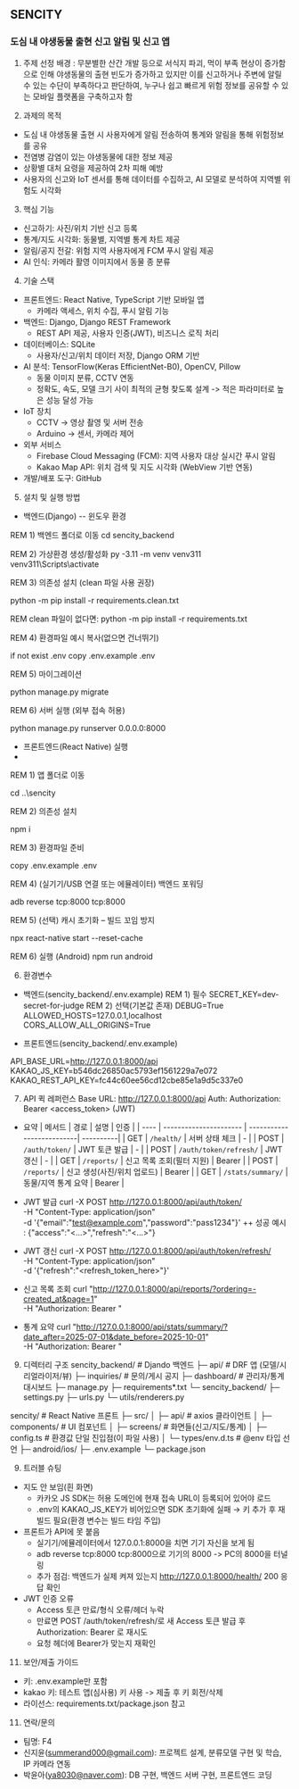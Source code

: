 ## SENCITY
### 도심 내 야생동물 출현 신고 알림 및 신고 앱

1. 주제 선정 배경
: 무분별한 산간 개발 등으로 서식지 파괴, 먹이 부족 현상이 증가함으로 인해 야생동물의 출현 빈도가 증가하고 있지만 이를 신고하거나 주변에 알릴 수 있는 수단이 부족하다고 판단하여, 누구나 쉽고 빠르게 위험 정보를 공유할 수 있는 모바일 플랫폼을 구축하고자 함

2. 과제의 목적
+ 도심 내 야생동물 출현 시 사용자에게 알림 전송하여 통계와 알림을 통해 위험정보를 공유
+ 전염병 감염이 있는 야생동물에 대한 정보 제공
+ 상황별 대처 요령을 제공하여 2차 피해 예방
+ 사용자의 신고와 IoT 센서를 통해 데이터를 수집하고, AI 모델로 분석하여 지역별 위험도 시각화

3. 핵심 기능
+ 신고하기: 사진/위치 기반 신고 등록
+ 통계/지도 시각화: 동물별, 지역별 통계 차트 제공
+ 알림/공지 전갈: 위험 지역 사용자에게 FCM 푸시 알림 제공
+ AI 인식: 카메라 활영 이미지에서 동물 종 분류

4. 기술 스택
+ 프론트엔드: React Native, TypeScript 기반 모바일 앱
  + 카메라 액세스, 위치 수집, 푸시 알림 기능
+ 백엔드: Django, Django REST Framework
  + REST API 제공, 사용자 인증(JWT), 비즈니스 로직 처리
+ 데이터베이스: SQLite
  + 사용자/신고/위치 데이터 저장, Django ORM 기반
+ AI 분석: TensorFlow(Keras EfficientNet-B0), OpenCV, Pillow
  + 동물 이미지 분류, CCTV 연동
  + 정확도, 속도, 모델 크기 사이 최적의 균형 찾도록 설계 -> 적은 파라미터로 높은 성능 달성 가능 
+ IoT 장치
  + CCTV -> 영상 촬영 및 서버 전송
  + Arduino -> 센서, 카메라 제어
+ 외부 서비스
  + Firebase Cloud Messaging (FCM): 지역 사용자 대상 실시간 푸시 알림
  + Kakao Map API: 위치 검색 및 지도 시각화 (WebView 기반 연동)
+ 개발/배포 도구: GitHub

5. 설치 및 실행 방법
+ 백엔드(Django) -- 윈도우 환경
  
REM 1) 백엔드 폴더로 이동
cd sencity_backend

REM 2) 가상환경 생성/활성화
py -3.11 -m venv venv311
venv311\Scripts\activate

REM 3) 의존성 설치 (clean 파일 사용 권장)

python -m pip install -r requirements.clean.txt

REM clean 파일이 없다면: python -m pip install -r requirements.txt

REM 4) 환경파일 예시 복사(없으면 건너뛰기)

if not exist .env copy .env.example .env

REM 5) 마이그레이션

python manage.py migrate

REM 6) 서버 실행 (외부 접속 허용)

python manage.py runserver 0.0.0.0:8000

+ 프론트엔드(React Native) 실행
+ 
REM 1) 앱 폴더로 이동

cd ..\sencity

REM 2) 의존성 설치

npm i

REM 3) 환경파일 준비

copy .env.example .env

REM 4) (실기기/USB 연결 또는 에뮬레이터) 백엔드 포워딩

adb reverse tcp:8000 tcp:8000

REM 5) (선택) 캐시 초기화 – 빌드 꼬임 방지

npx react-native start --reset-cache

REM 6) 실행 (Android)
npm run android

6. 환경변수
+ 백엔드(sencity_backend/.env.example)
REM 1) 필수
SECRET_KEY=dev-secret-for-judge
REM 2) 선택(기본값 존재)
DEBUG=True
ALLOWED_HOSTS=127.0.0.1,localhost
CORS_ALLOW_ALL_ORIGINS=True

+ 프론트엔드(sencity_backend/.env.example)
  
API_BASE_URL=http://127.0.0.1:8000/api
KAKAO_JS_KEY=b546dc26850ac5793ef1561229a7e072
KAKAO_REST_API_KEY=fc44c60ee56cd12cbe85e1a9d5c337e0

7. API 퀵 레퍼런스
Base URL: http://127.0.0.1:8000/api
Auth: Authorization: Bearer <access_token> (JWT)

+ 요약
| 메서드  | 경로                 | 설명                      |   인증    |
| ---- | ---------------------- | --------------------------| ----------|
| GET  | `/health/`             | 서버 상태 체크             |     -     |
| POST | `/auth/token/`         | JWT 토큰 발급              |      -    |
| POST | `/auth/token/refresh/` | JWT 갱신                  |      -    |
| GET  | `/reports/`            | 신고 목록 조회(필터 지원)   |   Bearer  |
| POST | `/reports/`            | 신고 생성(사진/위치 업로드) |   Bearer  |
| GET  | `/stats/summary/`      | 동물/지역 통계 요약         |  Bearer   |

+ JWT 발급 
curl -X POST http://127.0.0.1:8000/api/auth/token/ \
  -H "Content-Type: application/json" \
  -d '{"email":"test@example.com","password":"pass1234"}'
++ 성공 예시 : {"access":"<...>","refresh":"<...>"}

+ JWT 갱신
curl -X POST http://127.0.0.1:8000/api/auth/token/refresh/ \
  -H "Content-Type: application/json" \
  -d '{"refresh":"<refresh_token_here>"}'

+ 신고 목록 조회
curl "http://127.0.0.1:8000/api/reports/?ordering=-created_at&page=1" \
  -H "Authorization: Bearer <access>"

+ 통계 요약
curl "http://127.0.0.1:8000/api/stats/summary/?date_after=2025-07-01&date_before=2025-10-01" \
  -H "Authorization: Bearer <access>"

9. 디렉터리 구조
sencity_backend/          # Djando 백엔드 
  ├─ api/                 # DRF 앱 (모델/시리얼라이저/뷰)
  ├─ inquiries/           # 문의/게시 공지
  ├─ dashboard/           # 관리자/통계 대시보드
  ├─ manage.py
  ├─ requirements*.txt
  └─ sencity_backend/
      ├─ settings.py
      ├─ urls.py
      └─ utils/renderers.py

sencity/                  # React Native 프론트
  ├─ src/
  │  ├─ api/             # axios 클라이언트
  │  ├─ components/      # UI 컴포넌트
  │  ├─ screens/         # 화면들(신고/지도/통계)
  │  ├─ config.ts        # 환경값 단일 진입점(이 파일 사용)
  │  └─ types/env.d.ts   # @env 타입 선언
  ├─ android/ios/
  ├─ .env.example
  └─ package.json

9. 트러블 슈팅
+ 지도 안 보임(흰 화면)
  + 카카오 JS SDK는 허용 도메인에 현재 접속 URL이 등록되어 있어야 로드
  + .env의 KAKAO_JS_KEY가 비어있으면 SDK 초기화에 실패 → 키 추가 후 재빌드 필요(환경 변수는 빌드 타임 주입)
+ 프론트가 API에 못 붙음
  + 실기기/에뮬레이터에서 127.0.0.1:8000을 치면 기기 자신을 보게 됨
  + adb reverse tcp:8000 tcp:8000으로 기기의 8000 -> PC의 8000을 터널링
  + 추가 점검: 백엔드가 실제 켜져 있는지 http://127.0.0.1:8000/health/  200 응답 확인
+ JWT 인증 오류
  + Access 토큰 만료/형식 오류/헤더 누락
  + 만료면 POST /auth/token/refresh/로 새 Access 토큰 발급 후 Authorization: Bearer <access>로 재시도
  + 요청 헤더에 Bearer가 맞는지 재확인
  
11. 보안/제출 가이드
+ 키: .env.example만 포함
+ kakao 키: 테스트 앱(심사용) 키 사용 -> 제출 후 키 회전/삭제
+ 라이선스: requirements.txt/package.json 참고

11. 연락/문의
+ 팀명: F4
+ 신지윤(summerand000@gmail.com): 프로젝트 설계, 분류모델 구현 및 학습, IP 카메라 연동
+ 박윤아(ya8030@naver.com): DB 구현, 백엔드 서버 구현, 프론트엔드 코딩 

